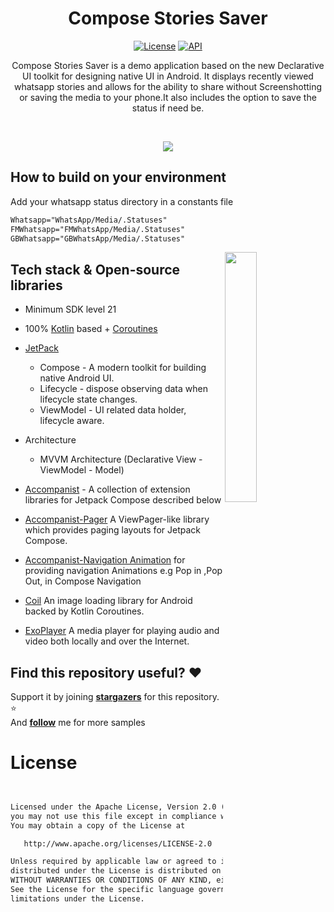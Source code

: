 <h1 align="center">Compose Stories Saver</h1>

<p align="center">
  <a href="https://opensource.org/licenses/Apache-2.0"><img alt="License" src="https://img.shields.io/badge/License-Apache%202.0-blue.svg"/></a>
  <a href="https://android-arsenal.com/api?level=21"><img alt="API" src="https://img.shields.io/badge/API-21%2B-brightgreen.svg?style=flat"/></a>
 
 
</p>

<p align="center">  
Compose Stories Saver is a demo application based on the new Declarative UI toolkit for  designing native UI in Android. It displays recently viewed whatsapp stories and allows for the ability to share without Screenshotting or saving the media to your phone.It also includes the option to save the status if need be. 
</p>
</br>

<p align="center">
<img src="/previews/preview2.png" />
</p>


## How to build on your environment
Add your whatsapp status directory in a constants file
```xml
Whatsapp="WhatsApp/Media/.Statuses"
FMWhatsapp="FMWhatsApp/Media/.Statuses"
GBWhatsapp="GBWhatsApp/Media/.Statuses"

```

<img src="/previews/preview0.gif" align="right" width="32%"/>

## Tech stack & Open-source libraries
- Minimum SDK level 21
- 100% [Kotlin](https://kotlinlang.org/) based + [Coroutines](https://github.com/Kotlin/kotlinx.coroutines) 

- [JetPack](https://developer.android.com/jetpack)
  - Compose - A modern toolkit for building native Android UI.
  - Lifecycle - dispose observing data when lifecycle state changes.
  - ViewModel - UI related data holder, lifecycle aware.
- Architecture
  - MVVM Architecture (Declarative View - ViewModel - Model)


- [Accompanist](https://github.com/google/accompanist) - A collection of extension libraries for Jetpack Compose described below
- [Accompanist-Pager](https://google.github.io/accompanist/pager/) A ViewPager-like library which provides paging layouts for Jetpack Compose.
- [Accompanist-Navigation Animation](https://google.github.io/accompanist/navigation-animation) for providing navigation Animations e.g Pop in ,Pop Out, in Compose Navigation


- [Coil](https://coil-kt.github.io/coil/) An image loading library for Android backed by Kotlin Coroutines.
- [ExoPlayer](https://exoplayer.dev/) A media player for playing audio and video both locally and over the Internet.
    


## Find this repository useful? :heart:
Support it by joining __[stargazers](https://github.com/ndiritumichael/ComposeStoriesSaver/stargazers)__ for this repository. :star: <br>
And __[follow](https://github.com/ndiritumichael/)__ me for more samples

# License
```xml


Licensed under the Apache License, Version 2.0 (the "License");
you may not use this file except in compliance with the License.
You may obtain a copy of the License at

   http://www.apache.org/licenses/LICENSE-2.0

Unless required by applicable law or agreed to in writing, software
distributed under the License is distributed on an "AS IS" BASIS,
WITHOUT WARRANTIES OR CONDITIONS OF ANY KIND, either express or implied.
See the License for the specific language governing permissions and
limitations under the License.
```

